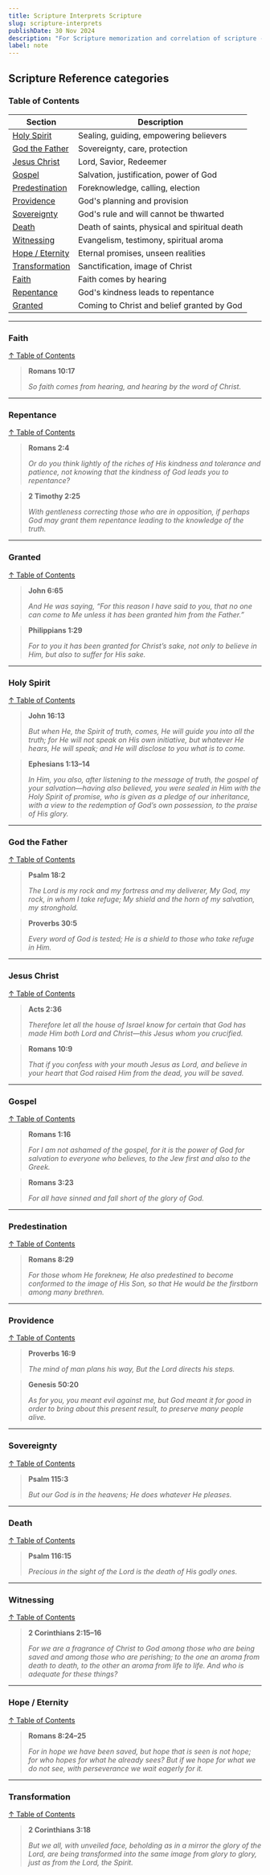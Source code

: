 ```yaml
---
title: Scripture Interprets Scripture
slug: scripture-interprets
publishDate: 30 Nov 2024
description: "For Scripture memorization and correlation of scripture - vetting"
label: note
---
```


## Scripture Reference categories

### Table of Contents

| Section              | Description                                          |
|----------------------|------------------------------------------------------|
| [Holy Spirit](#holy-spirit)         | Sealing, guiding, empowering believers               |
| [God the Father](#god-the-father)   | Sovereignty, care, protection                        |
| [Jesus Christ](#jesus-christ)       | Lord, Savior, Redeemer                              |
| [Gospel](#gospel)                   | Salvation, justification, power of God              |
| [Predestination](#predestination)   | Foreknowledge, calling, election                    |
| [Providence](#providence)           | God's planning and provision                        |
| [Sovereignty](#sovereignty)         | God's rule and will cannot be thwarted              |
| [Death](#death)                     | Death of saints, physical and spiritual death       |
| [Witnessing](#witnessing)           | Evangelism, testimony, spiritual aroma              |
| [Hope / Eternity](#hope--eternity)  | Eternal promises, unseen realities                  |
| [Transformation](#transformation)   | Sanctification, image of Christ                     |
| [Faith](#faith)                     | Faith comes by hearing                              |
| [Repentance](#repentance)           | God's kindness leads to repentance                  |
| [Granted](#granted)                 | Coming to Christ and belief granted by God          |

---

### Faith

[↑ Table of Contents](#table-of-contents)

> **Romans 10:17**  
>
> *So faith comes from hearing, and hearing by the word of Christ.*  

---

### Repentance

[↑ Table of Contents](#table-of-contents)

> **Romans 2:4**  
>
> *Or do you think lightly of the riches of His kindness and tolerance and patience, not knowing that the kindness of God leads you to repentance?*

> **2 Timothy 2:25**  
>
> *With gentleness correcting those who are in opposition, if perhaps God may grant them repentance leading to the knowledge of the truth.*

---

### Granted

[↑ Table of Contents](#table-of-contents)

> **John 6:65**  
>
> *And He was saying, “For this reason I have said to you, that no one can come to Me unless it has been granted him from the Father.”*

> **Philippians 1:29**  
>
> *For to you it has been granted for Christ’s sake, not only to believe in Him, but also to suffer for His sake.*

---

### Holy Spirit

[↑ Table of Contents](#table-of-contents)

> **John 16:13**  
>
> *But when He, the Spirit of truth, comes, He will guide you into all the truth; for He will not speak on His own initiative, but whatever He hears, He will speak; and He will disclose to you what is to come.*

> **Ephesians 1:13–14**  
>
> *In Him, you also, after listening to the message of truth, the gospel of your salvation—having also believed, you were sealed in Him with the Holy Spirit of promise, who is given as a pledge of our inheritance, with a view to the redemption of God’s own possession, to the praise of His glory.*

---

### God the Father

[↑ Table of Contents](#table-of-contents)

> **Psalm 18:2**  
>
> *The Lord is my rock and my fortress and my deliverer, My God, my rock, in whom I take refuge; My shield and the horn of my salvation, my stronghold.*

> **Proverbs 30:5**  
>
> *Every word of God is tested; He is a shield to those who take refuge in Him.*

---

### Jesus Christ

[↑ Table of Contents](#table-of-contents)

> **Acts 2:36**  
>
> *Therefore let all the house of Israel know for certain that God has made Him both Lord and Christ—this Jesus whom you crucified.*

> **Romans 10:9**  
>
> *That if you confess with your mouth Jesus as Lord, and believe in your heart that God raised Him from the dead, you will be saved.*

---

### Gospel

[↑ Table of Contents](#table-of-contents)

> **Romans 1:16**  
>
> *For I am not ashamed of the gospel, for it is the power of God for salvation to everyone who believes, to the Jew first and also to the Greek.*

> **Romans 3:23**  
>
> *For all have sinned and fall short of the glory of God.*

---

### Predestination

[↑ Table of Contents](#table-of-contents)

> **Romans 8:29**  
>
> *For those whom He foreknew, He also predestined to become conformed to the image of His Son, so that He would be the firstborn among many brethren.*

---

### Providence

[↑ Table of Contents](#table-of-contents)

> **Proverbs 16:9**  
>
> *The mind of man plans his way, But the Lord directs his steps.*

> **Genesis 50:20**  
>
> *As for you, you meant evil against me, but God meant it for good in order to bring about this present result, to preserve many people alive.*

---

### Sovereignty

[↑ Table of Contents](#table-of-contents)

> **Psalm 115:3**  
>
> *But our God is in the heavens; He does whatever He pleases.*

---

### Death

[↑ Table of Contents](#table-of-contents)

> **Psalm 116:15**  
>
> *Precious in the sight of the Lord is the death of His godly ones.*

---

### Witnessing

[↑ Table of Contents](#table-of-contents)

> **2 Corinthians 2:15–16**  
>
> *For we are a fragrance of Christ to God among those who are being saved and among those who are perishing; to the one an aroma from death to death, to the other an aroma from life to life. And who is adequate for these things?*

---

### Hope / Eternity

[↑ Table of Contents](#table-of-contents)

> **Romans 8:24–25**  
>
> *For in hope we have been saved, but hope that is seen is not hope; for who hopes for what he already sees? But if we hope for what we do not see, with perseverance we wait eagerly for it.*

---

### Transformation

[↑ Table of Contents](#table-of-contents)

> **2 Corinthians 3:18**  
>
> *But we all, with unveiled face, beholding as in a mirror the glory of the Lord, are being transformed into the same image from glory to glory, just as from the Lord, the Spirit.*

